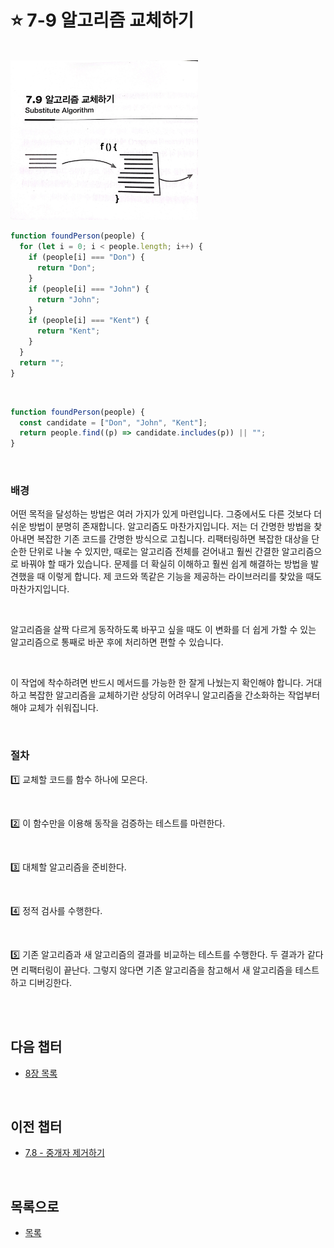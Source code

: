 # :star: 7-9 알고리즘 교체하기

<br>

<img src="../../Images/07_09_image.jpeg" width="300px">

<br>

```js
function foundPerson(people) {
  for (let i = 0; i < people.length; i++) {
    if (people[i] === "Don") {
      return "Don";
    }
    if (people[i] === "John") {
      return "John";
    }
    if (people[i] === "Kent") {
      return "Kent";
    }
  }
  return "";
}
```

<br>

```js
function foundPerson(people) {
  const candidate = ["Don", "John", "Kent"];
  return people.find((p) => candidate.includes(p)) || "";
}
```

<br>

### 배경

어떤 목적을 달성하는 방법은 여러 가지가 있게 마련입니다. 그중에서도 다른 것보다 더 쉬운 방법이 분명히 존재합니다. 알고리즘도 마찬가지입니다. 저는 더 간명한 방법을 찾아내면 복잡한 기존 코드를 간명한 방식으로 고칩니다. 리팩터링하면 복잡한 대상을 단순한 단위로 나눌 수 있지만, 때로는 알고리즘 전체를 걷어내고 훨씬 간결한 알고리즘으로 바꿔야 할 때가 있습니다. 문제를 더 확실히 이해하고 훨씬 쉽게 해결하는 방법을 발견했을 때 이렇게 합니다. 제 코드와 똑같은 기능을 제공하는 라이브러리를 찾았을 때도 마찬가지입니다.

<br>

알고리즘을 살짝 다르게 동작하도록 바꾸고 싶을 때도 이 변화를 더 쉽게 가할 수 있는 알고리즘으로 통째로 바꾼 후에 처리하면 편할 수 있습니다.

<br>

이 작업에 착수하려면 반드시 메서드를 가능한 한 잘게 나눴는지 확인해야 합니다. 거대하고 복잡한 알고리즘을 교체하기란 상당히 어려우니 알고리즘을 간소화하는 작업부터 해야 교체가 쉬워집니다.

<br>

### 절차

1️⃣ 교체할 코드를 함수 하나에 모은다.

<br>

2️⃣ 이 함수만을 이용해 동작을 검증하는 테스트를 마련한다.

<br>

3️⃣ 대체할 알고리즘을 준비한다.

<br>

4️⃣ 정적 검사를 수행한다.

<br>

5️⃣ 기존 알고리즘과 새 알고리즘의 결과를 비교하는 테스트를 수행한다. 두 결과가 같다면 리팩터링이 끝난다. 그렇지 않다면 기존 알고리즘을 참고해서 새 알고리즘을 테스트하고 디버깅한다.

<br>

<br>

## 다음 챕터

- [8장 목록](https://github.com/Esoolgnah/Summary_of_Refactoring_2nd_Edition/blob/main/Notes/08_기능_이동/08_00_캡슐화.md)

<br>

## 이전 챕터

- [7.8 - 중개자 제거하기](https://github.com/Esoolgnah/Summary_of_Refactoring_2nd_Edition/blob/main/Notes/07_캡슐화/07_08_중개자_제거하기.md)

<br>

## 목록으로

- [목록](https://github.com/Esoolgnah/Summary_of_Refactoring_2nd_Edition/blob/main/Notes/08_기능_이동/08_00_기능_이동.md)
